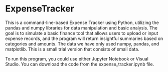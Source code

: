 # ExpenseTracker
This is a command-line-based Expense Tracker using Python, utilizing the pandas and numpy libraries for data manipulation and basic analysis. The goal is to simulate a basic finance tool that allows users to upload or input expense records, and the program will return insightful summaries based on categories and amounts.
The data we have only used numpy, pandas, and matplotlib.
This is a small trial version that consists of small data.


To run this program, you could use either Jupyter Notebook or Visual Studio.
You can download the code from the expense_tracker.ipynb file.
